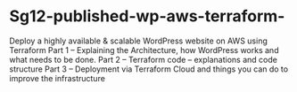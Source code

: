 # Sg12-published-wp-aws-terraform-
Deploy a highly available &amp; scalable WordPress website on AWS using Terraform
Part 1 – Explaining the Architecture, how WordPress works and what needs to be done.
Part 2 – Terraform code – explanations and code structure
Part 3 – Deployment via Terraform Cloud and things you can do to improve the infrastructure
